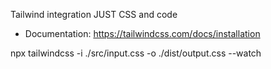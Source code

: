 Tailwind integration JUST CSS and code
- Documentation: https://tailwindcss.com/docs/installation

npx tailwindcss -i ./src/input.css -o ./dist/output.css --watch
